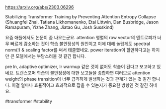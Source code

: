 https://arxiv.org/abs/2303.06296

Stabilizing Transformer Training by Preventing Attention Entropy Collapse (Shuangfei Zhai, Tatiana Likhomanenko, Etai Littwin, Dan Busbridge, Jason Ramapuram, Yizhe Zhang, Jiatao Gu, Josh Susskind)

요즘 애플에서도 논문이 좀 나오는군요. attention 행렬의 row vector의 엔트로피가 너무 빠르게 감소하는 것이 학습 불안정성의 원인이고 이에 대해 놀랍게도 spectral norm(!) & scaling factor를 써서 태클했네요. power iteration이 할만하다고는 하지만 큰 모델에서는 부담스러울 것 같긴 합니다.

pre ln, adaptive optimizer, lr warmup 같은 것이 없어도 학습이 된다고 보고하고 있네요. 트랜스포머 학습의 불안정성에 대한 보고들을 종합하면 여러모로 attention weight의 phase transition이 너무 급격하게 발생하는 것과 관계가 있는 것 같긴 합니다. 이걸 얼마나 효율적이고 효과적으로 잡을 수 있는지가 중요한 방향인 것 같긴 하네요.

#transformer #stability 
